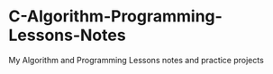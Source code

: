 # C-Algorithm-Programming-Lessons-Notes
My Algorithm and Programming Lessons notes and practice projects
